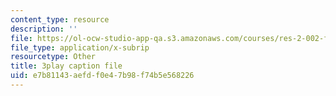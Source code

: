 ```yaml
---
content_type: resource
description: ''
file: https://ol-ocw-studio-app-qa.s3.amazonaws.com/courses/res-2-002-finite-element-procedures-for-solids-and-structures-spring-2010/e7b81143aefdf0e47b98f74b5e568226_EsiGSf2bt9k.srt
file_type: application/x-subrip
resourcetype: Other
title: 3play caption file
uid: e7b81143-aefd-f0e4-7b98-f74b5e568226
---
```

